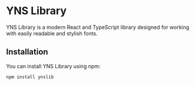 # YNS Library

YNS Library is a modern React and TypeScript library designed for working with easily readable and stylish fonts.

## Installation

You can install YNS Library using npm:

```bash
npm install ynslib